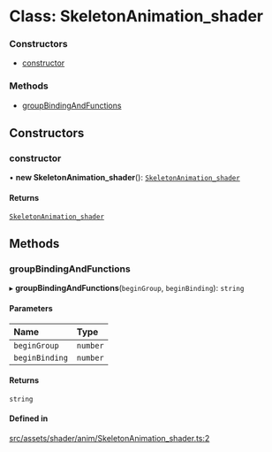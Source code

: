 # Class: SkeletonAnimation\_shader

### Constructors

- [constructor](SkeletonAnimation_shader.md#constructor)

### Methods

- [groupBindingAndFunctions](SkeletonAnimation_shader.md#groupbindingandfunctions)

## Constructors

### constructor

• **new SkeletonAnimation_shader**(): [`SkeletonAnimation_shader`](SkeletonAnimation_shader.md)

#### Returns

[`SkeletonAnimation_shader`](SkeletonAnimation_shader.md)

## Methods

### groupBindingAndFunctions

▸ **groupBindingAndFunctions**(`beginGroup`, `beginBinding`): `string`

#### Parameters

| Name | Type |
| :------ | :------ |
| `beginGroup` | `number` |
| `beginBinding` | `number` |

#### Returns

`string`

#### Defined in

[src/assets/shader/anim/SkeletonAnimation_shader.ts:2](https://github.com/Orillusion/orillusion/blob/main/src/assets/shader/anim/SkeletonAnimation_shader.ts#L2)
